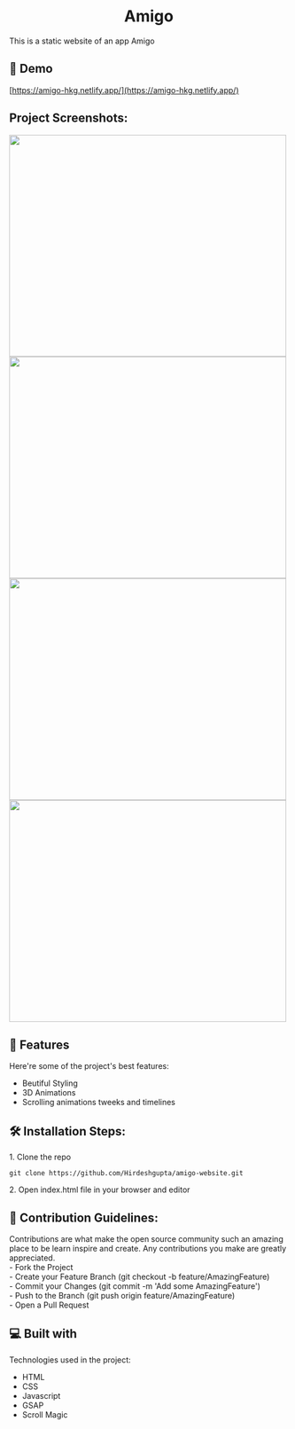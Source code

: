 <h1 align="center" id="title">Amigo</h1>

<p id="description">This is a static website of an app Amigo</p>

<h2>🚀 Demo</h2>

[https://amigo-hkg.netlify.app/](https://amigo-hkg.netlify.app/)

<h2>Project Screenshots:</h2>

<img src="https://drive.google.com/uc?id=1dAw_QuiZN7RLHcUqVps8KVPbJnxvZhtr" width="500" height="400/">
<img src="https://drive.google.com/uc?id=1JpEgjJAaXKgaY5fleR3ijAyxZ_O8RK16" width="500" height="400/">
<img src="https://drive.google.com/uc?id=1ED9FKBJ35JEzLVD4QN77K0jtNSbrKJtz" width="500" height="400/">
 <img src="https://drive.google.com/uc?id=1ggF4oETkyRyZurTKsTVXO66xSrsvpRq8" width="500" height="400/"> 
  
<h2>🧐 Features</h2>

Here're some of the project's best features:

*   Beutiful Styling 
*   3D Animations
*   Scrolling animations tweeks and timelines

<h2>🛠️ Installation Steps:</h2>

<p>1. Clone the repo</p>

```
git clone https://github.com/Hirdeshgupta/amigo-website.git
```
<p>2. Open index.html file in your browser and editor</p>

<h2>🍰 Contribution Guidelines:</h2>

Contributions are what make the open source community such an amazing place to be learn inspire and create. Any contributions you make are greatly appreciated.  
\- Fork the Project  
\- Create your Feature Branch (git checkout -b feature/AmazingFeature)  
\- Commit your Changes (git commit -m 'Add some AmazingFeature')  
\- Push to the Branch (git push origin feature/AmazingFeature)  
\- Open a Pull Request

  
  
<h2>💻 Built with</h2>

Technologies used in the project:

*   HTML
*   CSS
*   Javascript
*   GSAP
*   Scroll Magic
